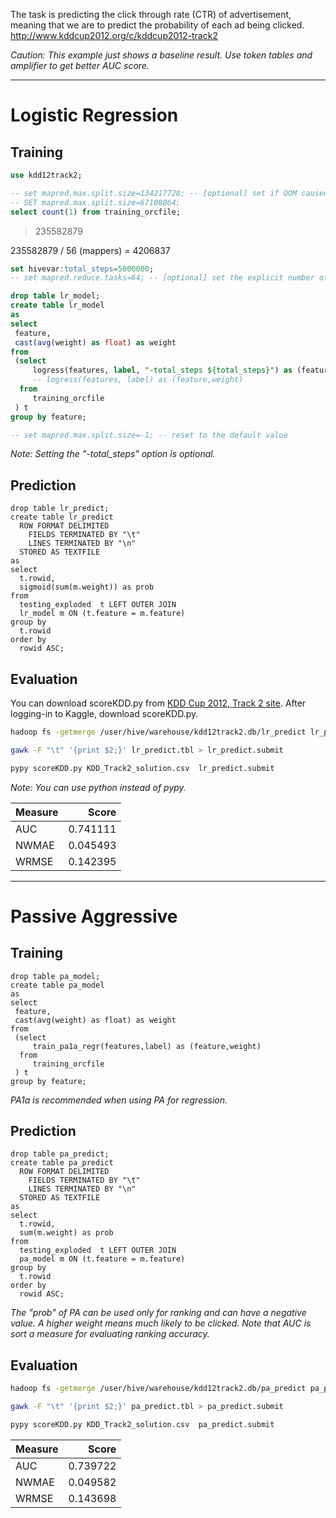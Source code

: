 <!--
  Licensed to the Apache Software Foundation (ASF) under one
  or more contributor license agreements.  See the NOTICE file
  distributed with this work for additional information
  regarding copyright ownership.  The ASF licenses this file
  to you under the Apache License, Version 2.0 (the
  "License"); you may not use this file except in compliance
  with the License.  You may obtain a copy of the License at

    http://www.apache.org/licenses/LICENSE-2.0

  Unless required by applicable law or agreed to in writing,
  software distributed under the License is distributed on an
  "AS IS" BASIS, WITHOUT WARRANTIES OR CONDITIONS OF ANY
  KIND, either express or implied.  See the License for the
  specific language governing permissions and limitations
  under the License.
-->
        
The task is predicting the click through rate (CTR) of advertisement, meaning that we are to predict the probability of each ad being clicked.   
http://www.kddcup2012.org/c/kddcup2012-track2

_Caution: This example just shows a baseline result. Use token tables and amplifier to get better AUC score._

---
Logistic Regression
===============

## Training
```sql
use kdd12track2;

-- set mapred.max.split.size=134217728; -- [optional] set if OOM caused at mappers on training
-- SET mapred.max.split.size=67108864;
select count(1) from training_orcfile;
```
> 235582879

235582879 / 56 (mappers) = 4206837

```sql
set hivevar:total_steps=5000000;
-- set mapred.reduce.tasks=64; -- [optional] set the explicit number of reducers to make group-by aggregation faster

drop table lr_model;
create table lr_model 
as
select 
 feature,
 cast(avg(weight) as float) as weight
from 
 (select 
     logress(features, label, "-total_steps ${total_steps}") as (feature,weight)
     -- logress(features, label) as (feature,weight)
  from 
     training_orcfile
 ) t 
group by feature;

-- set mapred.max.split.size=-1; -- reset to the default value
```
_Note: Setting the "-total_steps" option is optional._

## Prediction
```
drop table lr_predict;
create table lr_predict
  ROW FORMAT DELIMITED 
    FIELDS TERMINATED BY "\t"
    LINES TERMINATED BY "\n"
  STORED AS TEXTFILE
as
select
  t.rowid, 
  sigmoid(sum(m.weight)) as prob
from 
  testing_exploded  t LEFT OUTER JOIN
  lr_model m ON (t.feature = m.feature)
group by 
  t.rowid
order by 
  rowid ASC;
```
## Evaluation

You can download scoreKDD.py from [KDD Cup 2012, Track 2 site](https://www.kaggle.com/c/kddcup2012-track2/data). After logging-in to Kaggle, download
scoreKDD.py.

```sh
hadoop fs -getmerge /user/hive/warehouse/kdd12track2.db/lr_predict lr_predict.tbl

gawk -F "\t" '{print $2;}' lr_predict.tbl > lr_predict.submit

pypy scoreKDD.py KDD_Track2_solution.csv  lr_predict.submit
```
_Note: You can use python instead of pypy._

| Measure | Score |
|:-----------|------------:|
| AUC  | 0.741111 |
| NWMAE | 0.045493 |
| WRMSE | 0.142395 |
---
Passive Aggressive
===============

## Training
```
drop table pa_model;
create table pa_model 
as
select 
 feature,
 cast(avg(weight) as float) as weight
from 
 (select 
     train_pa1a_regr(features,label) as (feature,weight)
  from 
     training_orcfile
 ) t 
group by feature;
```
_PA1a is recommended when using PA for regression._

## Prediction
```
drop table pa_predict;
create table pa_predict
  ROW FORMAT DELIMITED 
    FIELDS TERMINATED BY "\t"
    LINES TERMINATED BY "\n"
  STORED AS TEXTFILE
as
select
  t.rowid, 
  sum(m.weight) as prob
from 
  testing_exploded  t LEFT OUTER JOIN
  pa_model m ON (t.feature = m.feature)
group by 
  t.rowid
order by 
  rowid ASC;
```
_The "prob" of PA can be used only for ranking and can have a negative value. A higher weight means much likely to be clicked. Note that AUC is sort a measure for evaluating ranking accuracy._

## Evaluation

```sh
hadoop fs -getmerge /user/hive/warehouse/kdd12track2.db/pa_predict pa_predict.tbl

gawk -F "\t" '{print $2;}' pa_predict.tbl > pa_predict.submit

pypy scoreKDD.py KDD_Track2_solution.csv  pa_predict.submit
```

| Measure | Score |
|:-----------|------------:|
| AUC  | 0.739722 |
| NWMAE | 0.049582 |
| WRMSE | 0.143698 |
